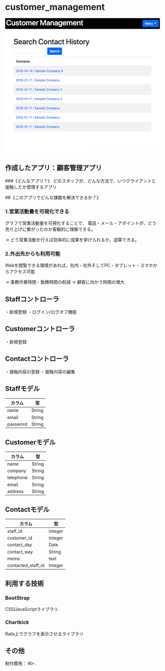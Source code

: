 # customer_management
![image](https://github.com/tanakadaichi1989/customer_management/blob/master/image.png)

## 作成したアプリ：顧客管理アプリ
###《どんなアプリ？》
どのスタッフが、どんな方法で、いつクライアントと接触したか管理するアプリ

##《このアプリでどんな課題を解決できるか？》
### 1.営業活動量を可視化できる
グラフで営業活動量を可視化することで、
電話・メール・アポイントが、どう売り上げに繋がったのか客観的に理解できる。

→ どう営業活動を行えば効率的に成果を挙げられるか、逆算できる。

### 2.外出先からも利用可能
Webを閲覧できる環境があれば、社内・社外そしてPC・タブレット・スマホからアクセス可能

→ 事務作業時間・勤務時間の削減
→ 顧客に向かう時間の増大



## Staffコントローラ
・新規登録
・ログイン/ログオフ機能

## Customerコントローラ
・新規登録

## Contactコントローラ
・接触内容の登録
・接触内容の編集


## Staffモデル
|カラム|型|
|-|-|
|name|String|
|email|String|
|password|String|

## Customerモデル
|カラム|型|
|-|-|
|name|String|
|company|String|
|telephone|String|
|email|String|
|address|String|

## Contactモデル
|カラム|型|
|-|-|
|staff_id|Integer|
|customer_id|Integer|
|contact_day|Date|
|contact_way|String|
|memo|text|
|contacted_staff_id|Integer|

## 利用する技術

### BootStrap
CSS/JavaScriptライブラリ

### Chartkick
Rails上でグラフを表示させるライブラリ

## その他
制作費用： ¥0-.

